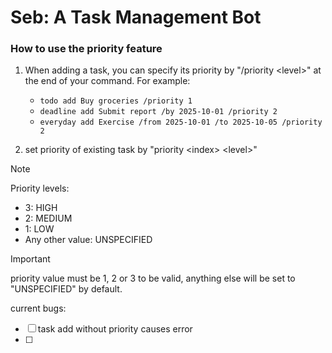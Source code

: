 # Seb: A Task Management Bot

### How to use the priority feature
1. When adding a task, you can specify its priority by "/priority \<level\>" at the end of your command. For example:
   - `todo add Buy groceries /priority 1`
   - `deadline add Submit report /by 2025-10-01 /priority 2`
   - `everyday add Exercise /from 2025-10-01 /to 2025-10-05 /priority 2`

2. set priority of existing task by "priority \<index\> \<level\>"

> [!NOTE]
> Priority levels:
> - 3: HIGH
> - 2: MEDIUM
> - 1: LOW
> - Any other value: UNSPECIFIED

> [!IMPORTANT]
> priority value must be 1, 2 or 3 to be valid, anything else will be set to "UNSPECIFIED" by default.

current bugs:
 - [ ] task add without priority causes error
 - [ ] 